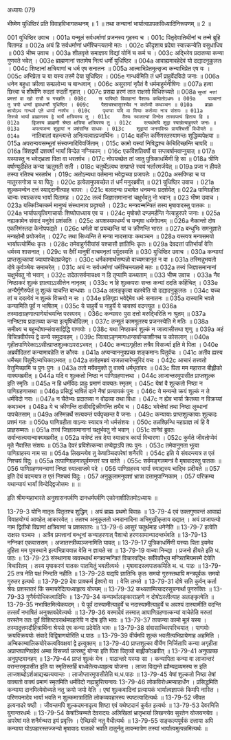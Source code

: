 अध्यायः 079

भीष्मेण युधिष्ठिरं प्रति विवाहविभागकथनम् ॥ 1 ॥ तथा कन्यानां भार्यात्वप्रापकविध्यादिनिरूपणम् ॥ 2 ॥
	
001	युधिष्ठिर उवाच ।
001a	यन्मूलं सर्वधर्माणां प्रजनस्य गृहस्य च ।
001c	पितृदेवातिथीनां च तन्मे ब्रूहि पितामह ॥
002a	अयं हि सर्वधर्माणां धर्मश्चिन्त्यतमो मतः ।
002c	कीदृशाय प्रदेया स्यात्कन्येति वसुधाधिप ॥
003	भीष्म उवाच ।
003a	शीलवृत्ते समाज्ञाय विद्यां योनिं च कर्म च ।
003c	अद्भिरेव प्रदातव्या कन्या गुणवते भवेत् ।
003e	ब्राह्मणानां सतामेष नित्यं धर्मो युधिष्ठिर ॥
004a	आवाह्यमावहेदेवं यो दद्यादनुकूलतः ।
004c	शिष्टानां क्षत्रियाणां च धर्म एष सनातनः ॥
005a	आत्माभिप्रेतमुत्सृज्य कन्याभिप्रेत एष यः ।
005c	अभिप्रेता च या यस्य तस्मै देया युधिष्ठिर ।
005e	गान्धर्वमिति तं धर्मं प्राहुर्वेदविदो जनाः ॥
006a	धनेन बहुधा क्रीत्वा सम्प्रलोभ्य च बान्धवान् ।
006c	असुराणां नृपैतं वै धर्ममाहुर्मनीषिणः ॥
007a	हत्वा छित्त्वा च शीर्षाणि रुदतां रुदतीं गृहात् ।
007c	प्रसह्य हरणं तात राक्षसो विधिरुच्यते ॥
008a	`सुप्तां मत्तां प्रमत्तां वा रहो रात्रौ च गच्छति ।
008c	स पापिष्ठो विवाहानां पैशाचः कथितोऽधमः ॥
009a	पञ्चानां तु त्रयो धर्म्या द्वावधर्म्यौ युधिष्ठिर ।
009c	पैशाचश्चासुरश्चैव न कर्तव्यौ कथञ्चन ॥
010a	ब्राह्मः क्षात्रोऽथ गान्धर्व एते धर्म्या नरर्षभ ।
010c	पृथग्वा यदि वा मिश्राः कर्तव्या नात्र संशयः ॥
011a	तिस्त्रो भार्या ब्राह्मणस्य द्वे भार्ये क्षत्रियस्य तु ।
011c	वैश्यः स्वजात्यां विन्देत तास्वपत्यं हिताय हि ॥
012a	द्विजस्य ब्राह्मणी श्रेष्ठा क्षत्रिया क्षत्रियस्य तु ।
012c	रत्यर्थमपि शूद्रा स्यान्नेत्याहुरपरे जनाः ॥
013a	अपत्यजन्म शूद्रायां न प्रशंसन्ति साधवः ।
013c	शूद्रायां जनयविन्प्रः प्रायश्चित्ती विधीयते ॥
014a	`नातिबालां वहन्त्यन्ते अनित्यत्वात्प्रजार्थिनः ।
014c	वहन्ति कर्मिणस्तस्यामन्तः शुद्धिव्यपेक्षया ॥
015a	अपरान्वयसम्भूतां संस्वप्नादिविवर्जिताम् ।
015c	कामो यस्यां निषिद्धश्च केचिदिच्छन्ति चापदि ॥
016a	त्रिंशद्वर्षो दशवर्षां भार्यां विन्देत नग्निकाम् ।
016c	एकविंशतिवर्षो वा सप्तवर्षामवाप्नुयात् ॥
017a	यस्यास्तु न भवेद्भ्राता पिता वा भरतर्षभ ।
017c	नोपयच्छेत तां जातु पुत्रिकाधर्मिणी हि सा ॥
018a	त्रीणि वर्षाण्युदीक्षेत कन्या ऋतुमती सती ।
018c	चतुर्थेऽत्वथ सम्प्राप्ते स्वयं भर्तारमर्जयेत् ॥
019a	प्रजा न हीयते तस्या रतिश्च भरतर्षभ ।
019c	अतोऽन्यथा वर्तमाना भवेद्वाच्या प्रजापतेः ॥
020a	असपिण्डा च या मातुरसगोत्रा च या पितुः ।
020c	इत्येतामुपयच्छेत तं धर्मं मनुरब्रवीत् ॥
021	युधिष्ठिर उवाच ।
021a	शुल्कमन्येन दत्तं स्याद्ददानीत्याह चापरः ।
021c	बलादन्यः प्रभाषेत धनमन्यः प्रदर्शयेत् ॥
022a	पाणिग्रहीता चान्यः स्यात्कस्य भार्या पितामह ।
022c	तत्त्वं जिज्ञासमानानां चक्षुर्भवतु नो भवान् ॥
023	भीष्म उवाच ।
023a	यत्किञ्चित्कर्म मानुष्यं संस्थानाय प्रदृश्यते ।
023c	मन्त्रवन्मन्त्रितं तस्य मृषावादस्तु पातकः ॥
024a	भार्यापत्यृत्विगाचार्याः शिष्योपाध्याय एव च ।
024c	मृषोक्ते दण्डमर्हन्ति नेत्याहुरपरे जनाः ॥
025a	नह्यकामेन संवादं मनुरेवं प्रशंसति ।
025c	अयशस्यमधर्म्यं च यन्मृषा धर्मगोपनम् ॥
026a	नैकान्तो दोष एकस्मिंस्तदा केनोपपद्यते ।
026c	धर्मतो यां प्रयच्छन्ति यां च क्रीणन्ति भारत ॥
027a	बन्धुभिः समनुज्ञाते मन्त्रहोमौ प्रयोजयेत् ।
027c	तथा सिध्यन्ति ते मन्त्रा नादत्तायाः कथञ्चन ॥
028a	यस्त्वत्र मन्त्रसमयो भार्यापत्योर्मिथः कृतः ।
028c	तमेवाहुर्गरीयांसं यश्चासौ ज्ञातिभिः कृतः ॥
029a	देवदत्तां पतिर्भार्यां वेत्ति धर्मस्य शासनात् ।
029c	स दैवीं मानुषीं वाचमनृतां पर्युदस्यति ॥
030	युधिष्ठिर उवाच ।
030a	कन्यायां प्राप्तसुल्कायां ज्यायांश्चेदाव्रजेद्वरः ।
030c	धर्मकामार्थसम्पन्नो वाच्यमत्रानृतं न वा ॥
031a	तस्मिन्नुभयतो दोषे कुर्वञ्श्रेयः समाचरेत् ।
031c	अयं नः सर्वधर्माणां धर्मश्चिन्त्यतमो मतः ॥
032a	तत्त्वं जिज्ञासमानानां चक्षुर्भवतु नो भवान् ।
032c	तदेतत्सर्वमाचक्ष्व न हि तृप्यामि कथ्यताम् ॥
033	भीष्म उवाच ।
033a	नैव निष्ठाकरं शुल्कं ज्ञात्वाऽऽसीत्तेन नानृतम् ।
033c	न हि शुल्कपराः सन्तः कन्यां ददति कर्हिचित् ।
033e	अन्यैर्गुणैरुपेतं तु शुल्कं याचन्ति बान्धवाः ॥
034a	अलङ्कृत्वा वहस्वेति यो दद्यादनुकूलतः ।
034c	यच्च तां च ददत्येवं न शुल्कं विक्रयो न सः ।
034e	प्रतिगृह्य भवेद्देमेव धर्मः सनातनः ॥
035a	दास्यामि भवते कन्यामिति पूर्वं न भाषितम् ।
035c	ये चाहुर्ये च नाहुर्ये ये चावश्यं वदन्त्युत ॥
036a	तस्मादाग्रहणात्पाणेर्याचयन्ति परस्परम् ।
036c	कन्यावरः पुरा दत्तो मरुद्भिरिति नः श्रुतम् ॥
037a	नानिष्टाय प्रदातव्या कन्या इत्यृषिचोदितम् ।
037c	तन्मूलं काममूलस्य प्रजनस्येति मे मतिः ॥
038a	समीक्ष्य च बहून्दोषान्संवासाद्विद्धि पाणयोः ।
038c	यथा निष्ठाकरं शुल्कं न जात्वासीत्तथा शृणु ॥
039a	अहं विचित्रवीर्यस्य द्वे कन्ये समुदावहम् ।
039c	जित्वाऽङ्गमागधान्सर्वान्काशीनथ च कोसलान् ॥
040a	गृहीतपाणिरेकाऽऽसीत्प्राप्तशुल्काऽपराऽभवत् ।
040c	कन्याऽगृहीता तत्रैव विसर्ज्या इति मे पिता ।
040e	अब्रवीदितरां कन्यामावहेति स कौरवः ॥
041a	अप्यन्याननुपप्रच्छ शङ्कमानः पितुर्वचः ।
041c	अतीव ह्यस्य धर्मेच्छा पितुर्मेऽभ्यधिकाऽभवत् ॥
042a	ततोहमब्रवं राजन्नाचारेप्सुरिदं वचः ।
042c	आचारं तत्त्वतो वेत्तुमिच्छामि च पुनः पुनः ॥
043a	ततो मयैवमुक्ते तु वाक्ये धर्मभृतांवरः ॥
043c	पिता मम महाराज बीह्लीको वाक्यमब्रवीत् ॥
044a	यदि व शुल्कतो निष्ठा न पाणिग्रहणात्तथा ।
044c	लाजान्तरमुपासीत प्राप्तशुल्क इति स्मृतिः ॥
045a	न हि धर्मविदः प्राहुः प्रमाणं वाक्यतः स्मृतम् ।
045c	येषां वै शुल्कतो निष्ठा न पाणिग्रहणात्तथा ॥
046a	प्रसिद्धं भाषितं दाने नैषां प्रत्यायकं पुनः ।
046c	ये मन्यन्ते क्रयं शुल्कं न ते धर्मविदो नराः ॥
047a	न चैतेभ्यः प्रदातव्या न वोढव्या तथा विधा ।
047c	न ह्येव भार्या क्रेतव्या न विक्रय्यां कथञ्चन ॥
048a	ये च क्रीणन्ति दासीवद्विक्रीणन्ति तथैव च ।
048c	भवेत्तेषां तथा निष्ठा लुब्धानां पापचेतसाम् ॥
049a	अस्मिन्नर्थे सत्यवन्तं पर्यपृच्छन्त वै जनाः ।
049c	कन्यायाः प्राप्तशुल्कायाः शुल्कदः प्रशमं गतः ॥
050a	पाणिग्रहीता वाऽन्यः स्यादत्र नो धर्मसंशयः ।
050c	तन्नश्छिन्धि महाप्राज्ञ त्वं हि वै प्राज्ञसम्मतः ॥
051a	तत्त्वं जिज्ञासमानानां चक्षुर्भवतु नो भवान् ।
051c	तानेवं ब्रुवतः सर्वान्सत्यवान्वाक्यमब्रवीत् ॥
052a	यत्रेष्टं तत्र देया स्यान्नात्र कार्या विचारणा ।
052c	कुर्वते जीवतोप्येवं मृते नैवास्ति संशयः ॥
053a	देवरं प्रविशेत्कन्या तप्येद्वाऽपि तपः पुनः ।
053c	तमेवानुगता भूत्वा पाणिग्राहस्य नाम सा ॥
054a	लिखन्त्येव तु केषाञ्चिदपरेषां शनैरपि ।
054c	इति ये संवदन्त्यत्र त एतं निश्चयं विदुः ॥
055a	तत्पाणिग्रहणात्पूर्वमन्तरं यत्र वर्तते ।
055c	सर्वमङ्गलमन्त्रं वै मृषावादस्तु पातकः ॥
056	पाणिग्रहणमन्त्राणां निष्ठा स्यात्सप्तमे पदे ।
056	पाणिग्रहस्य भार्या स्याद्यस्य चाद्भिः प्रदीयते ॥
057	इति देयं वदन्त्यत्र त एतं निश्चयं विदुः ।
057	अनुकूलामनुवशां भ्रात्रा दत्तामुपाग्निकाम् ।
057	परिक्रम्य यथान्यायं भार्यां विन्देद्द्विजोत्तमः ॥ ॥

इति श्रीमन्महाभारते अनुशासनपर्वणि दानधर्मपर्वणि एकोनाशीतितमोऽध्यायः ॥

13-79-3 योनि मातृतः पितृतश्च शुद्धिम् । अयं ब्राह्मः प्रथमो विवाहः ॥ 13-79-4 एवं उक्तगुणवन्तं आवाह्यं विवाहयोग्यं आवहेत् आकारयेत् । ततश्च अनुकूलतो धनदानादिना अभिमुखीकृताय दद्यात् । अयं प्राजापत्यो नाम द्वितीयो विप्राणां क्षत्रियाणां च प्रशस्ततरः ॥ 13-79-6 आसुरं चतुर्थमाह धनेनेति ॥ 13-79-7 हत्वेति राक्षसः पञ्चमः । अत्रैव प्रमत्तानां बन्धूनां कन्याहरणात् पैशाचो हरणसामान्यादन्तर्भवति ॥ 13-79-13 नग्निकां एकवाससम् । अजातस्त्रीव्यञ्जनामिति यावत् ॥ 13-79-17 पुत्रिकाधर्मिणी यस्याः पिता इयमेव दुहिता मम पुत्रस्थाने इत्यभिप्रायवान्न वेति न ज्ञायते सा ॥ 13-79-19 वाच्या निन्द्या । प्रजनो हीयते इति ध. पाठः ॥ 13-79-23 संस्थानाय व्यवस्थार्थं मन्त्रवन्मन्त्रितं विचारवद्भिः सर्वैरेकीभूय मन्त्रितमियमस्मै देयेति विचारितम् । तस्य मृषाकरणं पातकः पातयितुं भवतीत्यर्थः । मृषावादस्त्वपातकमिति थ. ध. पाठः ॥ 13-79-25 तत्र नेति पक्षं निन्दति नहीति ॥ 13-79-28 यद्यपि ज्ञातिभिः कृतः समयो गुरुस्तथापि मन्त्रपूर्वकः समयो गुरुतर इत्यर्थः ॥ 13-79-29 देवः प्राक्कर्म ईश्वरो वा । वेत्ति लभते ॥ 13-79-31 दोषे सति कुर्वन् कर्ता श्रेयः प्रशस्ततरं किं समाचरेदित्यध्याहृत्य योज्यम् ॥ 13-79-32 कथ्यतामित्यादरसूचनार्था पुनरुक्तिः ॥ 13-79-33 गुणैर्वयोधिकत्वादिभिः ॥ 13-79-34 कन्यार्थालङ्कारग्रहणे न दोषोऽस्तीत्याह अलङ्कृत्वेति ॥ 13-79-35 नभाषितमित्येकपदम् । ये पूर्वं दास्यामीत्याहुर्ये च नदास्यामीत्याहुर्ये च अवश्यं दास्यामीति वदन्ति तत्सर्वं नभाषितं अनुक्तवदेवेत्यर्थः ॥ 13-79-36 यस्मादेवं तस्मात् आपाणिग्रहणात्कन्यां याचेतेति मरुतां वरस्तेन ततः पूर्वं विशिष्टवरार्थमपहारेपि न दोष इति भावः ॥ 13-79-37 तत्कन्या कामो मूलं यस्य । तस्मादुत्तमदौहित्रार्थिना श्रेयसे एव कन्या प्रदेयेति भावः ॥ 13-79-38 संवासाच्चिरपरिचयात् । पाणयोः क्रयविक्रययोः संवादे विद्विषाणयोरिति ध.पाठः ॥ 13-79-39 वीर्यमपि शुल्कं भवतीत्यभिप्रायेणाह अहमिति । अम्बिकाम्बालिकयोरेकत्वविवक्षयां द्वे इत्युक्तम् ॥ 13-79-40 प्राप्तशुल्का वीर्येण निर्जितापि कन्या अगृहीता अप्राप्तपाणिग्रहेयं अम्बा विसर्ज्या उत्स्रष्टुं योग्या इति पिता पितृव्यो बाह्लीकोऽब्रवीत् ॥ 13-79-41 अनुपप्रच्छ अनुपृष्टवानहम् ॥ 13-79-44 प्राप्तं शुल्कं येन । पाठान्तरे यस्याः सा । कन्यापिता कन्या वा लाजान्तरं वरान्तरमुपासीत इति या स्मृतिस्तर्हि बाध्येतेत्यध्याहृत्य योजना । लाजा विद्यन्ते ह्यौम्यद्रव्यमस्य स इति लाजशब्दोऽर्शआद्यच्प्रत्ययान्तः । लाजोप्तारमुपासीतेति थ.ध.पाठः ॥ 13-79-45 येषां शुल्कतो निष्ठा तेषां वाक्यतो वाक्यं प्रमाणं स्मृतमिति धर्मविदो नह्याहुरित्यन्वयः 13-79-46 लोकविरोधमप्याहार्धेन । प्रसिद्धमिति कन्याया दानमित्येवोच्यते नतु क्रयो जयो वेति । एषां शुल्कवादिनां प्रत्यायकं भार्यात्वज्ञापकं किमपि नास्ति । परिणयनादेव भार्या भवति न शुल्कमात्रादिति लोकव्यवहारस्य स्पष्टत्वादित्यर्थः ॥ 13-79-52 जीवत इत्यनादरे षष्ठी । जीवन्तमपि शुल्कदमनादृत्य शिष्टा एवं यथेष्टदानं कुर्वत इत्यर्थः ॥ 13-79-53 देवरमिति युगान्तरधर्मः ॥ 13-79-54 केषांञ्चिन्मते देवरादयः अलिखितां भ्रातृभार्या लिखन्त्येव सुरतेन योजयन्त्येव । अपरेषां मते शनैर्मन्थरा इयं प्रवृत्तिः । ऐच्छिकी नतु वैधीत्यर्थः ॥ 13-79-55 सङ्कल्पपूर्वकं दत्ताया अपि कन्याया योऽपहारस्तज्जन्यो मृषावादः पातको भवति दातुर्नतु तावन्मात्रेण तस्यां भार्यात्वमुत्पन्नमित्यर्थः ॥
	
